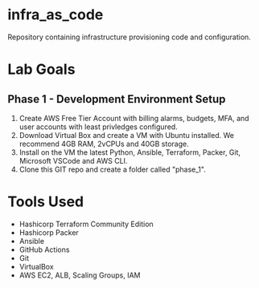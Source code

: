 # infra_as_code
Repository containing infrastructure provisioning code and configuration.

# Lab Goals
## Phase 1 - Development Environment Setup
1. Create AWS Free Tier Account with billing alarms, budgets, MFA, and user accounts with least privledges configured.
2. Download Virtual Box and create a VM with Ubuntu installed. We recommend 4GB RAM, 2vCPUs and 40GB storage.
3. Install on the VM the latest Python, Ansible, Terraform, Packer, Git, Microsoft VSCode and AWS CLI.
4. Clone this GIT repo and create a folder called "phase_1".

# Tools Used
- Hashicorp Terraform Community Edition
- Hashicorp Packer
- Ansible
- GitHub Actions
- Git
- VirtualBox
- AWS EC2, ALB, Scaling Groups, IAM
